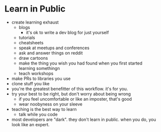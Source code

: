 # Learn in Public

- create learning exhaust
  - blogs
    - it's ok to write a dev blog for just yourself
  - tutorials
  - cheatsheets
  - speak at meetups and conferences
  - ask and answer things on reddit
  - draw cartoons
  - make the thing you wish you had found when you first started learning somethingn
  - teach workshops
- make PRs to libraries you use
- clone stuff you like
- you're the greatest benefitter of this workflow. it's for you.
- try your best to be right, but don't worry about being wrong
  - if you feel uncomfortable or like an imposter, that's good
  - wear noobyness on your sleeve
- teaching is the best way to learn
  - talk while you code
- most developers are "dark". they don't learn in public. when you do, you look like an expert.
